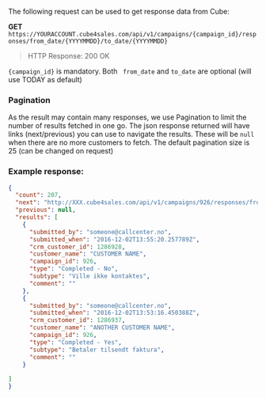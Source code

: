 The following request can be used to get response data from Cube:

**GET** ```https://YOURACCOUNT.cube4sales.com/api/v1/campaigns/{campaign_id}/responses/from_date/{YYYYMMDD}/to_date/{YYYYMMDD}```

> HTTP Response: 200 OK

` {campaign_id} ` is mandatory.
Both ` from_date` and ` to_date ` are optional (will use TODAY as default)

### Pagination
As the result may contain many responses, we use Pagination to limit the number of results fetched in one go.
The json response returned will have links (next/previous) you can use to navigate the results. These will be ```null```
when there are no more customers to fetch. The default pagination size is 25 (can be changed on request)


### Example response:

```json  
{
  "count": 207,
  "next": "http://XXX.cube4sales.com/api/v1/campaigns/926/responses/from_date/20160924/?page=2",
  "previous": null,
  "results": [
    {
      "submitted_by": "someone@callcenter.no",
      "submitted_when": "2016-12-02T13:55:20.257789Z",
      "crm_customer_id": 1286928,
      "customer_name": "CUSTOMER NAME",
      "campaign_id": 926,
      "type": "Completed - No",
      "subtype": "Ville ikke kontaktes",
      "comment": ""
    },
    {
      "submitted_by": "someone@callcenter.no",
      "submitted_when": "2016-12-02T13:53:16.450388Z",
      "crm_customer_id": 1286937,
      "customer_name": "ANOTHER CUSTOMER NAME",
      "campaign_id": 926,
      "type": "Completed - Yes",
      "subtype": "Betaler tilsendt faktura",
      "comment": ""
    }
 
]
}
  ```

